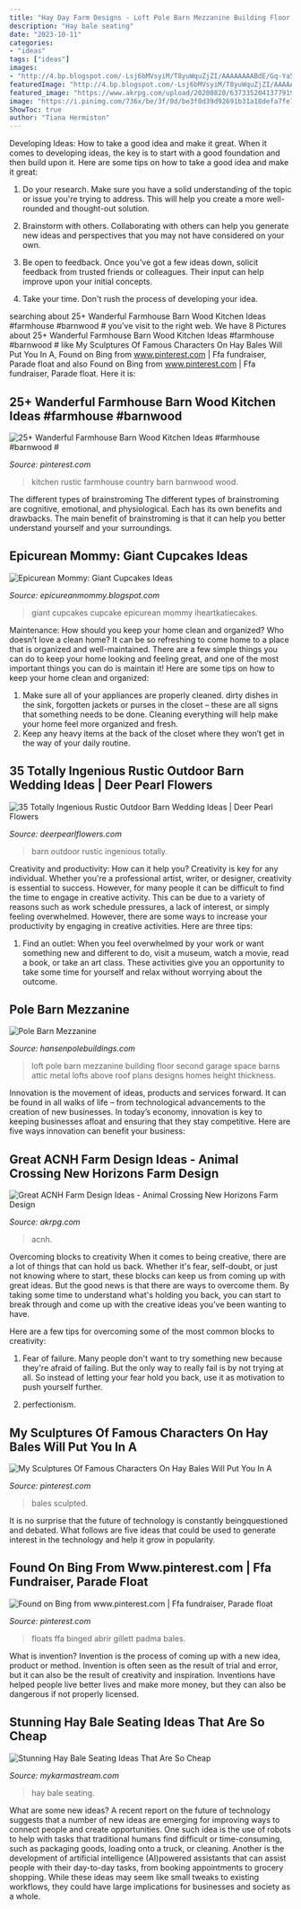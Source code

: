 ```yaml
---
title: "Hay Day Farm Designs - Loft Pole Barn Mezzanine Building Floor Second Garage Space Barns Attic Metal Lofts Above Roof Plans Designs Homes Height Thickness"
description: "Hay bale seating"
date: "2023-10-11"
categories:
- "ideas"
tags: ["ideas"]
images:
- "http://4.bp.blogspot.com/-Lsj6bMVsyiM/T8yuWquZjZI/AAAAAAAABdE/Gq-Ya5hTx4M/s1600/DSC_0469.jpg"
featuredImage: "http://4.bp.blogspot.com/-Lsj6bMVsyiM/T8yuWquZjZI/AAAAAAAABdE/Gq-Ya5hTx4M/s1600/DSC_0469.jpg"
featured_image: "https://www.akrpg.com/upload/20200820/6373352041377919319037491.jpg"
image: "https://i.pinimg.com/736x/be/3f/0d/be3f0d39d92691b31a18defa7fe7e5d9.jpg"
ShowToc: true
author: "Tiana Hermiston"
---
```



Developing Ideas: How to take a good idea and make it great.
When it comes to developing ideas, the key is to start with a good foundation and then build upon it. Here are some tips on how to take a good idea and make it great:
1. Do your research. Make sure you have a solid understanding of the topic or issue you're trying to address. This will help you create a more well-rounded and thought-out solution.

2. Brainstorm with others. Collaborating with others can help you generate new ideas and perspectives that you may not have considered on your own.

3. Be open to feedback. Once you've got a few ideas down, solicit feedback from trusted friends or colleagues. Their input can help improve upon your initial concepts.

4. Take your time. Don't rush the process of developing your idea.

	

		
searching about 25+ Wanderful Farmhouse Barn Wood Kitchen Ideas #farmhouse #barnwood # you've visit to the right web. We have 8 Pictures about 25+ Wanderful Farmhouse Barn Wood Kitchen Ideas #farmhouse #barnwood # like My Sculptures Of Famous Characters On Hay Bales Will Put You In A, Found on Bing from www.pinterest.com | Ffa fundraiser, Parade float and also Found on Bing from www.pinterest.com | Ffa fundraiser, Parade float. Here it is:
		
    
## 25+ Wanderful Farmhouse Barn Wood Kitchen Ideas #farmhouse #barnwood #

<img loading=lazy src="https://i.pinimg.com/736x/be/3f/0d/be3f0d39d92691b31a18defa7fe7e5d9.jpg" onerror="this.onerror=null;this.src='https://tse2.mm.bing.net/th?id=OIP._uPbWgOgSO6BEOS9qxu2jwHaKj&amp;pid=15.1';" alt="25+ Wanderful Farmhouse Barn Wood Kitchen Ideas #farmhouse #barnwood #">

_Source: pinterest.com_

>kitchen rustic farmhouse country barn barnwood wood. 

	

The different types of brainstroming
The different types of brainstroming are cognitive, emotional, and physiological. Each has its own benefits and drawbacks. The main benefit of brainstroming is that it can help you better understand yourself and your surroundings.

    
## Epicurean Mommy: Giant Cupcakes Ideas

<img loading=lazy src="http://4.bp.blogspot.com/-Lsj6bMVsyiM/T8yuWquZjZI/AAAAAAAABdE/Gq-Ya5hTx4M/s1600/DSC_0469.jpg" onerror="this.onerror=null;this.src='https://tse1.mm.bing.net/th?id=OIP.L8N2cfkm4-OpoR1N18DnEAHaLL&amp;pid=15.1';" alt="Epicurean Mommy: Giant Cupcakes Ideas">

_Source: epicureanmommy.blogspot.com_

>giant cupcakes cupcake epicurean mommy iheartkatiecakes. 

	

Maintenance: How should you keep your home clean and organized?
Who doesn’t love a clean home? It can be so refreshing to come home to a place that is organized and well-maintained. There are a few simple things you can do to keep your home looking and feeling great, and one of the most important things you can do is maintain it! Here are some tips on how to keep your home clean and organized: 
1. Make sure all of your appliances are properly cleaned. dirty dishes in the sink, forgotten jackets or purses in the closet – these are all signs that something needs to be done. Cleaning everything will help make your home feel more organized and fresh. 
2. Keep any heavy items at the back of the closet where they won’t get in the way of your daily routine.

    
## 35 Totally Ingenious Rustic Outdoor Barn Wedding Ideas | Deer Pearl Flowers

<img loading=lazy src="http://www.deerpearlflowers.com/wp-content/uploads/2015/08/Wedding-Ideas-Set-in-the-Outdoor-Rustic-Barn-Wedding.jpg" onerror="this.onerror=null;this.src='https://tse4.mm.bing.net/th?id=OIP.Z7jOi_JUTDzk_L50W6E97gHaLH&amp;pid=15.1';" alt="35 Totally Ingenious Rustic Outdoor Barn Wedding Ideas | Deer Pearl Flowers">

_Source: deerpearlflowers.com_

>barn outdoor rustic ingenious totally. 

	

Creativity and productivity: How can it help you?
Creativity is key for any individual. Whether you're a professional artist, writer, or designer, creativity is essential to success. However, for many people it can be difficult to find the time to engage in creative activity. This can be due to a variety of reasons such as work schedule pressures, a lack of interest, or simply feeling overwhelmed. However, there are some ways to increase your productivity by engaging in creative activities. Here are three tips: 
1. Find an outlet: When you feel overwhelmed by your work or want something new and different to do, visit a museum, watch a movie, read a book, or take an art class. These activities give you an opportunity to take some time for yourself and relax without worrying about the outcome.


    
## Pole Barn Mezzanine

<img loading=lazy src="http://www.hansenpolebuildings.com/wp-content/uploads/2014/06/Loft-Pic.jpg" onerror="this.onerror=null;this.src='https://tse4.mm.bing.net/th?id=OIP.MY6F6zSbrZ6W3g_TKAzIcgHaEc&amp;pid=15.1';" alt="Pole Barn Mezzanine">

_Source: hansenpolebuildings.com_

>loft pole barn mezzanine building floor second garage space barns attic metal lofts above roof plans designs homes height thickness. 

	

Innovation is the movement of ideas, products and services forward. It can be found in all walks of life – from technological advancements to the creation of new businesses. In today’s economy, innovation is key to keeping businesses afloat and ensuring that they stay competitive. Here are five ways innovation can benefit your business: 

    
## Great ACNH Farm Design Ideas - Animal Crossing New Horizons Farm Design

<img loading=lazy src="https://www.akrpg.com/upload/20200820/6373352041377919319037491.jpg" onerror="this.onerror=null;this.src='https://tse1.mm.bing.net/th?id=OIP.zWkTpOfMcmSNbVV9e4K6_gHaEK&amp;pid=15.1';" alt="Great ACNH Farm Design Ideas - Animal Crossing New Horizons Farm Design">

_Source: akrpg.com_

>acnh. 

	

Overcoming blocks to creativity
When it comes to being creative, there are a lot of things that can hold us back. Whether it's fear, self-doubt, or just not knowing where to start, these blocks can keep us from coming up with great ideas.
But the good news is that there are ways to overcome them. By taking some time to understand what's holding you back, you can start to break through and come up with the creative ideas you've been wanting to have.

Here are a few tips for overcoming some of the most common blocks to creativity:

1. Fear of failure. Many people don't want to try something new because they're afraid of failing. But the only way to really fail is by not trying at all. So instead of letting your fear hold you back, use it as motivation to push yourself further.

2. perfectionism.

    
## My Sculptures Of Famous Characters On Hay Bales Will Put You In A

<img loading=lazy src="https://i.pinimg.com/736x/f6/73/4b/f6734bf4dfce5dbae537952a5d2d7db1.jpg" onerror="this.onerror=null;this.src='https://tse2.mm.bing.net/th?id=OIP.HLyGo0K_NpgaPA9riUcYrwHaLB&amp;pid=15.1';" alt="My Sculptures Of Famous Characters On Hay Bales Will Put You In A">

_Source: pinterest.com_

>bales sculpted. 

	

It is no surprise that the future of technology is constantly beingquestioned and debated. What follows are five ideas that could be used to generate interest in the technology and help it grow in popularity.

    
## Found On Bing From Www.pinterest.com | Ffa Fundraiser, Parade Float

<img loading=lazy src="https://i.pinimg.com/736x/40/ae/db/40aedb70444255343114ab0f0b2fe65c.jpg" onerror="this.onerror=null;this.src='https://tse2.mm.bing.net/th?id=OIP.5qSPL_76Gh81ZPRDSted4QHaE7&amp;pid=15.1';" alt="Found on Bing from www.pinterest.com | Ffa fundraiser, Parade float">

_Source: pinterest.com_

>floats ffa binged abrir gillett padma bales. 

	

What is invention?
Invention is the process of coming up with a new idea, product or method. Invention is often seen as the result of trial and error, but it can also be the result of creativity and inspiration. Inventions have helped people live better lives and make more money, but they can also be dangerous if not properly licensed.

    
## Stunning Hay Bale Seating Ideas That Are So Cheap

<img loading=lazy src="https://mykarmastream.com/wp-content/uploads/2018/11/BeFunky-collage-3.jpg" onerror="this.onerror=null;this.src='https://tse3.mm.bing.net/th?id=OIP.yuwTin8hgvw1eOmtZHdDCAHaD3&amp;pid=15.1';" alt="Stunning Hay Bale Seating Ideas That Are So Cheap">

_Source: mykarmastream.com_

>hay bale seating. 

	

What are some new ideas?
A recent report on the future of technology suggests that a number of new ideas are emerging for improving ways to connect people and create opportunities. One such idea is the use of robots to help with tasks that traditional humans find difficult or time-consuming, such as packaging goods, loading onto a truck, or cleaning. Another is the development of artificial intelligence (AI)powered assistants that can assist people with their day-to-day tasks, from booking appointments to grocery shopping. While these ideas may seem like small tweaks to existing workflows, they could have large implications for businesses and society as a whole.

